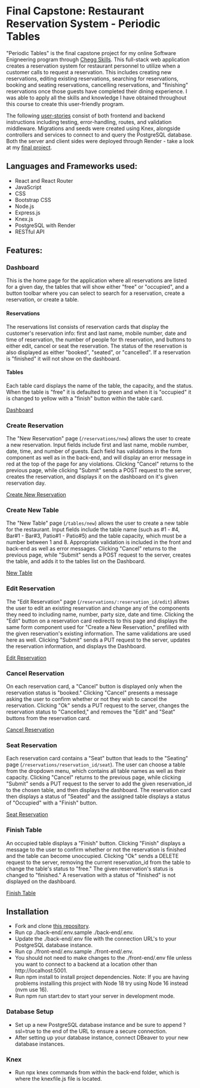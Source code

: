 # Final Capstone: Restaurant Reservation System - Periodic Tables
"Periodic Tables" is the final capstone project for my online Software Enigneering program through [Chegg Skills](https://www.chegg.com/skills/our-programs/web-development/). This full-stack web application creates a reservation system for restaurant personnel to utilize when a customer calls to request a reservation. This includes creating new reservations, editing existing reservations, searching for reservations, booking and seating reservations, cancelling reservations, and "finishing" reservations once those guests have completed their dining experience. I was able to apply all the skills and knowledge I have obtained throughout this course to create this user-friendly program.

The following [user-stories](https://github.com/Thinkful-Ed/starter-restaurant-reservation.git) consist of both frontend and backend instructions including testing, error-handling, routes, and validation middleware. Migrations and seeds were created using Knex, alongside controllers and services to connect to and query the PostgreSQL database. Both the server and client sides were deployed through Render - take a look at my [final project](https://restaurant-reservation-app-project.onrender.com).

## Languages and Frameworks used:
- React and React Router
- JavaScript
- CSS
- Bootstrap CSS
- Node.js
- Express.js
- Knex.js
- PostgreSQL with Render
- RESTful API

## Features:
### Dashboard
This is the home page for the application where all reservations are listed for a given day, the tables that will show either "free" or "occupied", and a button toolbar where you can select to search for a reservation, create a reservation, or create a table. 
#### Reservations
The reservations list consists of reservation cards that display the customer's reservation info: first and last name, mobile number, date and time of reservation, the number of people for th reservation, and buttons to either edit, cancel or seat the reservation. The status of the reservation is also displayed as either "booked", "seated", or "cancelled". If a reservation is "finished" it will not show on the dashboard. 
#### Tables
Each table card displays the name of the table, the capacity, and the status. When the table is "free" it is defaulted to green and when it is "occupied" it is changed to yellow with a "finish" button within the table card. 

[Dashboard](screenshots/Dashboard.png "Dashboard")

### Create Reservation
The "New Reservation" page (```/reservations/new```) allows the user to create a new reservation. Input fields include first and last name, mobile number, date, time, and number of guests. Each field has validations in the form component as well as in the back-end, and will display an error message in red at the top of the page for any violations. Clicking "Cancel" returns to the previous page, while clicking "Submit" sends a POST request to the server, creates the reservation, and displays it on the dashboard on it's given reservation day.

[Create New Reservation](screenshots/Create_Reservation.png "Create a new reservation")

### Create New Table
The "New Table" page (```/tables/new```) allows the user to create a new table for the restaurant. Input fields include the table name (such as #1 - #4, Bar#1 - Bar#3, Patio#1 - Patio#5) and the table capacity, which must be a number between 1 and 8. Appropriate validation is included in the front and back-end as well as error messages.
Clicking "Cancel" returns to the previous page, while "Submit" sends a POST request to the server, creates the table, and adds it to the tables list on the Dashboard.

[New Table](screenshots/New_Table.png "New Table")

### Edit Reservation
The "Edit Reservation" page (```/reservations/:reservation_id/edit```) allows the user to edit an existing reservation and change any of the components they need to including name, number, party size, date and time. Clicking the "Edit" button on a reservation card redirects to this page and displays the same form component used for "Create a New Reservation," prefilled with the given reservation's existing information. The same validations are used here as well. Clicking "Submit" sends a PUT request to the server, updates the reservation information, and displays the Dashboard.

[Edit Reservation](screenshots/Edit_Reservation.png "Edit Reservation")

### Cancel Reservation
On each reservation card, a "Cancel" button is displayed only when the reservation status is "booked." Clicking "Cancel" presents a message asking the user to confirm whether or not they wish to cancel the reservation. Clicking "Ok" sends a PUT request to the server, changes the reservation status to "Cancelled," and removes the "Edit" and "Seat" buttons from the reservation card.

[Cancel Reservation](screenshots/Cancel_Reservation.png "Cancel Reservation")

### Seat Reservation
Each reservation card contains a "Seat" button that leads to the "Seating" page (```/reservations/reservation_id/seat```). The user can choose a table from the dropdown menu, which contains all table names as well as their capacity. Clicking "Cancel" returns to the previous page, while clicking "Submit" sends a PUT request to the server to add the given reservation_id to the chosen table, and then displays the dashboard. The reservation card then displays a status of "Seated" and the assigned table displays a status of "Occupied" with a "Finish" button.

[Seat Reservation](screenshots/Seat_Reservation.png "Seat Reservation")

### Finish Table
An occupied table displays a "Finish" button. Clicking "Finish" displays a message to the user to confirm whether or not the reservation is finished and the table can become unoccupied. Clicking "Ok" sends a DELETE request to the server, removing the current reservation_id from the table to change the table's status to "free." The given reservation's status is changed to "finished." A reservation with a status of "finished" is not displayed on the dashboard.

[Finish Table](screenshots/Finish_Table.png "Finish Table")


## Installation
- Fork and clone [this repository](https://github.com/Thinkful-Ed/starter-restaurant-reservation.git).
- Run cp ./back-end/.env.sample ./back-end/.env.
- Update the ./back-end/.env file with the connection URL's to your PostgreSQL database instance.
- Run cp ./front-end/.env.sample ./front-end/.env.
- You should not need to make changes to the ./front-end/.env file unless you want to connect to a backend at a location other than http://localhost:5001.
- Run npm install to install project dependencies. Note: If you are having problems installing this project with Node 18 try using Node 16 instead (nvm use 16).
- Run npm run start:dev to start your server in development mode.

### Database Setup
- Set up a new PostgreSQL database instance and be sure to append ?ssl=true to the end of the URL to ensure a secure connection.
- After setting up your database instance, connect DBeaver to your new database instances.

### Knex
- Run npx knex commands from within the back-end folder, which is where the knexfile.js file is located.

